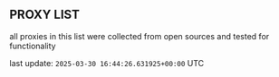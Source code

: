 ## PROXY LIST

all proxies in this list were collected from open sources and tested for functionality

last update: `2025-03-30 16:44:26.631925+00:00` UTC